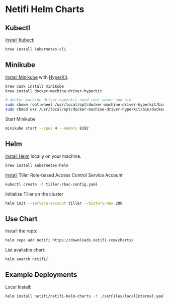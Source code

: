 # Netifi Helm Charts

## Kubectl

[Install Kubectl](https://kubernetes.io/docs/tasks/tools/install-kubectl/)

```bash
brew install kubernetes-cli
```

## Minikube

[Install Minikube](https://kubernetes.io/docs/tasks/tools/install-minikube/) with [HyperKit](https://github.com/kubernetes/minikube/blob/master/docs/drivers.md#hyperkit-driver).

```bash
brew cask install minikube
brew install docker-machine-driver-hyperkit

# docker-machine-driver-hyperkit need root owner and uid
sudo chown root:wheel /usr/local/opt/docker-machine-driver-hyperkit/bin/docker-machine-driver-hyperkit
sudo chmod u+s /usr/local/opt/docker-machine-driver-hyperkit/bin/docker-machine-driver-hyperkit
```

Start Minikube

```bash
minikube start --cpus 4 --memory 8192
```

## Helm

[Install Helm](https://github.com/helm/helm#install) locally on your machine.

```bash
brew install kubernetes-helm
```

[Install](https://helm.sh/docs/using_helm/#role-based-access-control) Tiller Role-based Access Control Service Account

```bash
kubectl create -f tiller-rbac-config.yaml
```

Initialize Tiller on the cluster

```bash
helm init --service-account tiller --history-max 200
```

## Use Chart

Install the repo:

```bash
helm repo add netifi https://downloads.netifi.com/charts/
```

List available chart:

```bash
helm search netifi/
```

## Example Deployments

Local Install:

```bash
helm install netifi/netifi-helm-charts -f ./setFiles/localInternal.yaml
```